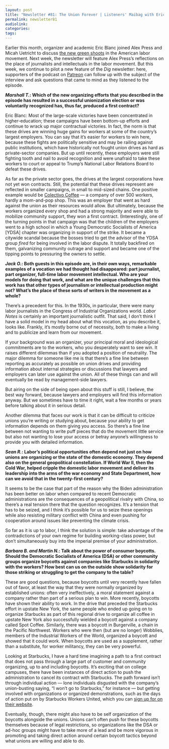 ```yaml
---
layout: post
title: "Newsletter #81: The Union Forever | Listeners' Maibag with Eric Blanc"
permalink: newsletter81
audiolink:
categories:
tags:
---
```


Earlier this month, organizer and academic Eric Blanc joined Alex Press and Micah Uetricht to discuss [the new green shoots](https://thedigradio.com/podcast/seizing-labors-moment-w-alex-press-eric-blanc) in the American labor movement. Next week, the newsletter will feature Alex Press’s reflections on the place of journalists and intellectuals in the labor movement. But this week, we continue to pilot a new feature of the *Dig* newsletter: here, supporters of the podcast on [Patreon](https://www.google.com/url?q=http://patreon.com/thedig&sa=D&source=docs&ust=1695673132798536&usg=AOvVaw13ohHbEvWI1_nAlMjJlWXA) can follow up with the subject of the interview and ask questions that came to mind as they listened to the episode.


***Marshall T.*: Which of the new organizing efforts that you described in the episode has resulted in a successful unionization election or was voluntarily recognized has, thus far, produced a first contract?**


Eric Blanc: Most of the large-scale victories have been concentrated in higher-education; these campaigns have been bottom-up efforts and continue to wrack up major contractual victories. In fact, the norm is that these drives are winning huge gains for workers at some of the country’s largest employers. You can say that it’s easier for workers to win here, because these fights are politically sensitive and may  be railing against public institutions, which have historically not fought union drives as hard as private-sector companies. But up until recently, these employers were still fighting tooth and nail to avoid recognition and were unafraid to take these workers to court or appeal to Trump’s National Labor Relations Board to defeat these drives. 


As far as the private sector goes, the drives at the largest corporations have not yet won contracts. Still, the potential that these drives represent are reflected in smaller campaigns, in small to mid-sized chains. One positive example would be [Colectivo Coffee](https://jacobin.com/2021/03/colectivo-coffee-union-campaign-cafe-workers) — a company of over 500 workers, hardly a mom-and-pop shop. This was an employer that went as hard against the union as their resources would allow. But ultimately, because the workers organized every shop and had a strong majority and were able to mobilize community support, they won a first contract. (Interestingly, one of the turning points in that campaign was that the children of the employers went to a high school in which a Young Democratic Socialists of America [YDSA] chapter was organizing in support of the strike. It became a citywide scandal because the bosses tried to get the advisor of the YDSA group *fired* for being involved in the labor dispute. It totally backfired on them, galvanizing community outrage and support and became one of the tipping points to pressuring the owners to settle.


***Jack O.*: Both guests in this episode are, in their own ways, remarkable examples of a vocation we had thought had disappeared: part journalist, part organizer, full-time labor movement intellectual. Who are your models for doing that work, and what are the unique challenges that this work has that other types of journalism or intellectual production might not? What’s the place of these sorts of writers in the movement as a whole?**


There’s a precedent for this. In the 1930s, in particular, there were many labor journalists in the Congress of Industrial Organizations world. *Labor Notes* is certainly an important journalistic outfit. That said, I don’t think I have a solid model in my head about what this vocation, as you describe it, looks like. Frankly, it’s mostly borne out of necessity, both to make a living and to publicize and learn from our movement. 

If your background was an organizer, your principal moral and ideological commitments are to the workers, who you desperately want to see win. It raises different dilemmas than if you adopted a position of neutrality. The major dilemma for someone like me is that there’s a fine line between reporting as accurately as possible on union drives and providing information about internal strategies or discussions that lawyers and employers can later use against the union. All of these things can and will eventually be read by management-side lawyers. 

But airing on the side of being open about this stuff is still, I believe, the best way forward, because lawyers and employers will find this information anyway. But we sometimes have to time it right, wait a few months or years before talking about it in serious detail. 

Another dilemma that faces our work is that it can be difficult to criticize unions you’re writing or studying about, because your ability to get information depends on them giving you access. So there’s a fine line between not wanting to write puff pieces that do the movement little service but also not wanting to lose your access or betray anyone’s willingness to provide you with detailed information. 

***Sean R.*: Labor’s political opportunities often depend not just on how unions are organizing or the state of the domestic economy. They depend also on the general geopolitical constellation. If World War II, then the Cold War, helped cripple the domestic labor movement and deliver its leadership into the arms of the war economy and State Department, how can we avoid that in the twenty-first century?**


It seems to be the case that part of the reason why the Biden administration has been better on labor when compared to recent Democratic administrations are the consequences of a geopolitical rivalry with China, so there’s a real tension there that the question recognizes. It’s a tension that has to be seized, and I think it’s possible for us to seize these openings while also resisting military conflict with China and even pushing for cooperation around issues like preventing the climate crisis. 

So far as it is up to labor, I think the solution is simple: take advantage of the contradictions of your own regime for building working-class power, but don’t simultaneously buy into the imperial premise of your administration. 

***Barbara B. and Martin N.*: Talk about the power of consumer boycotts. Should the Democratic Socialists of America (DSA) or other community groups organize boycotts against companies like Starbucks in solidarity with the workers? How best can us on the outside show solidarity for those striking or struggling to get the company to the table?**


These are good questions, because boycotts until very recently have fallen out of favor, at least the way that they were normally organized by established unions: often very ineffectively, a moral statement against a company rather than part of a serious plan to win. More recently, boycotts have shown their ability to work. In the drive that preceded the Starbucks effort in upstate New York, the same people who ended up going on to organize Starbucks as part of this regional drive to organize all coffee in upstate New York also successfully wielded a boycott against a company called Spot Coffee. Similarly, there was a boycott in Burgerville, a chain in the Pacific Northwest. Workers who were then (but are no longer) Wobblies, members of the Industrial Workers of the World, organized a boycott and showed that it could work. When boycotts are used as a supplement, rather than a substitute, for worker militancy, they can be very powerful. 

Looking at Starbucks, I have a hard time imagining a path to a first contract that does not pass through a large part of customer and community organizing, up to and including boycotts. It’s exciting that on college campuses, there have been instances of direct action to push the administration to cancel its contract with Starbucks. The path forward isn’t through individual action —  lone individuals disgusted with the company’s union-busting saying, “I won’t go to Starbucks,” for instance — but getting involved with organizations or organized demonstrations, such as the days of action put on by Starbucks Workers United, which you can [sign up for on their website](https://sbworkersunited.org/customeraction). 

Eventually, though, there might also have to be self organization of the boycotts alongside the unions. Unions can’t often push for these boycotts themselves because of legal restrictions, so organizations like the DSA or ad-hoc groups might have to take more of a lead and be more vigorous in promoting and taking direct action around certain boycott tactics beyond what unions are willing and able to do. 
